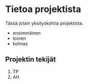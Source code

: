# Tietoa projektista

Tässä jotain yksityskohtia projektista.
- ensimmäinen
- toinen
- kolmas

## Projektin tekijät
1. TP
2. AH
